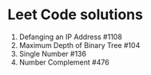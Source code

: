 # Leet Code solutions

1. Defanging an IP Address #1108
2. Maximum Depth of Binary Tree #104
3. Single Number #136
4. Number Complement #476
